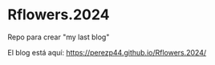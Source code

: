 # Rflowers.2024

Repo para crear "my last blog"

El blog está aquí: <https://perezp44.github.io/Rflowers.2024/>